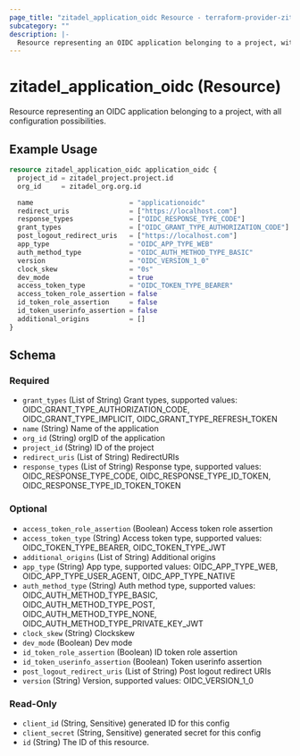 ```yaml
---
page_title: "zitadel_application_oidc Resource - terraform-provider-zitadel"
subcategory: ""
description: |-
  Resource representing an OIDC application belonging to a project, with all configuration possibilities.
---
```


# zitadel_application_oidc (Resource)

Resource representing an OIDC application belonging to a project, with all configuration possibilities.

## Example Usage

```terraform
resource zitadel_application_oidc application_oidc {
  project_id = zitadel_project.project.id
  org_id     = zitadel_org.org.id

  name                        = "applicationoidc"
  redirect_uris               = ["https://localhost.com"]
  response_types              = ["OIDC_RESPONSE_TYPE_CODE"]
  grant_types                 = ["OIDC_GRANT_TYPE_AUTHORIZATION_CODE"]
  post_logout_redirect_uris   = ["https://localhost.com"]
  app_type                    = "OIDC_APP_TYPE_WEB"
  auth_method_type            = "OIDC_AUTH_METHOD_TYPE_BASIC"
  version                     = "OIDC_VERSION_1_0"
  clock_skew                  = "0s"
  dev_mode                    = true
  access_token_type           = "OIDC_TOKEN_TYPE_BEARER"
  access_token_role_assertion = false
  id_token_role_assertion     = false
  id_token_userinfo_assertion = false
  additional_origins          = []
}
```

<!-- schema generated by tfplugindocs -->
## Schema

### Required

- `grant_types` (List of String) Grant types, supported values: OIDC_GRANT_TYPE_AUTHORIZATION_CODE, OIDC_GRANT_TYPE_IMPLICIT, OIDC_GRANT_TYPE_REFRESH_TOKEN
- `name` (String) Name of the application
- `org_id` (String) orgID of the application
- `project_id` (String) ID of the project
- `redirect_uris` (List of String) RedirectURIs
- `response_types` (List of String) Response type, supported values: OIDC_RESPONSE_TYPE_CODE, OIDC_RESPONSE_TYPE_ID_TOKEN, OIDC_RESPONSE_TYPE_ID_TOKEN_TOKEN

### Optional

- `access_token_role_assertion` (Boolean) Access token role assertion
- `access_token_type` (String) Access token type, supported values: OIDC_TOKEN_TYPE_BEARER, OIDC_TOKEN_TYPE_JWT
- `additional_origins` (List of String) Additional origins
- `app_type` (String) App type, supported values: OIDC_APP_TYPE_WEB, OIDC_APP_TYPE_USER_AGENT, OIDC_APP_TYPE_NATIVE
- `auth_method_type` (String) Auth method type, supported values: OIDC_AUTH_METHOD_TYPE_BASIC, OIDC_AUTH_METHOD_TYPE_POST, OIDC_AUTH_METHOD_TYPE_NONE, OIDC_AUTH_METHOD_TYPE_PRIVATE_KEY_JWT
- `clock_skew` (String) Clockskew
- `dev_mode` (Boolean) Dev mode
- `id_token_role_assertion` (Boolean) ID token role assertion
- `id_token_userinfo_assertion` (Boolean) Token userinfo assertion
- `post_logout_redirect_uris` (List of String) Post logout redirect URIs
- `version` (String) Version, supported values: OIDC_VERSION_1_0

### Read-Only

- `client_id` (String, Sensitive) generated ID for this config
- `client_secret` (String, Sensitive) generated secret for this config
- `id` (String) The ID of this resource.